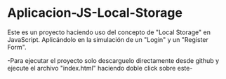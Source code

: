 # Aplicacion-JS-Local-Storage
Este es un proyecto haciendo uso del concepto de "Local Storage" en JavaScript. Aplicándolo en la simulación de un "Login" y un "Register Form".

-Para ejecutar el proyecto solo descarguelo directamente desde github y ejecute el archivo "index.html" haciendo doble click sobre este-
